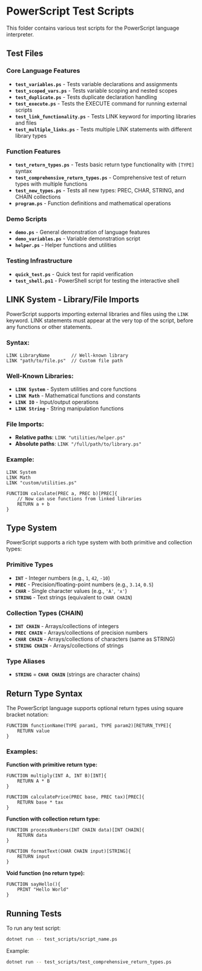 # PowerScript Test Scripts

This folder contains various test scripts for the PowerScript language interpreter.

## Test Files

### Core Language Features
- **`test_variables.ps`** - Tests variable declarations and assignments
- **`test_scoped_vars.ps`** - Tests variable scoping and nested scopes
- **`test_duplicate.ps`** - Tests duplicate declaration handling
- **`test_execute.ps`** - Tests the EXECUTE command for running external scripts
- **`test_link_functionality.ps`** - Tests LINK keyword for importing libraries and files
- **`test_multiple_links.ps`** - Tests multiple LINK statements with different library types

### Function Features
- **`test_return_types.ps`** - Tests basic return type functionality with `[TYPE]` syntax
- **`test_comprehensive_return_types.ps`** - Comprehensive test of return types with multiple functions
- **`test_new_types.ps`** - Tests all new types: PREC, CHAR, STRING, and CHAIN collections
- **`program.ps`** - Function definitions and mathematical operations

### Demo Scripts
- **`demo.ps`** - General demonstration of language features
- **`demo_variables.ps`** - Variable demonstration script
- **`helper.ps`** - Helper functions and utilities

### Testing Infrastructure
- **`quick_test.ps`** - Quick test for rapid verification
- **`test_shell.ps1`** - PowerShell script for testing the interactive shell

## LINK System - Library/File Imports

PowerScript supports importing external libraries and files using the `LINK` keyword. LINK statements must appear at the very top of the script, before any functions or other statements.

### Syntax:
```powerscript
LINK LibraryName        // Well-known library
LINK "path/to/file.ps"  // Custom file path
```

### Well-Known Libraries:
- **`LINK System`** - System utilities and core functions
- **`LINK Math`** - Mathematical functions and constants
- **`LINK IO`** - Input/output operations
- **`LINK String`** - String manipulation functions

### File Imports:
- **Relative paths**: `LINK "utilities/helper.ps"`
- **Absolute paths**: `LINK "/full/path/to/library.ps"`

### Example:
```powerscript
LINK System
LINK Math
LINK "custom/utilities.ps"

FUNCTION calculate(PREC a, PREC b)[PREC]{
    // Now can use functions from linked libraries
    RETURN a + b
}
```

## Type System

PowerScript supports a rich type system with both primitive and collection types:

### Primitive Types
- **`INT`** - Integer numbers (e.g., `1`, `42`, `-10`)
- **`PREC`** - Precision/floating-point numbers (e.g., `3.14`, `0.5`)
- **`CHAR`** - Single character values (e.g., `'A'`, `'x'`)
- **`STRING`** - Text strings (equivalent to `CHAR CHAIN`)

### Collection Types (CHAIN)
- **`INT CHAIN`** - Arrays/collections of integers
- **`PREC CHAIN`** - Arrays/collections of precision numbers
- **`CHAR CHAIN`** - Arrays/collections of characters (same as STRING)
- **`STRING CHAIN`** - Arrays/collections of strings

### Type Aliases
- **`STRING`** = **`CHAR CHAIN`** (strings are character chains)

## Return Type Syntax

The PowerScript language supports optional return types using square bracket notation:

```powerscript
FUNCTION functionName(TYPE param1, TYPE param2)[RETURN_TYPE]{
    RETURN value
}
```

### Examples:

**Function with primitive return type:**
```powerscript
FUNCTION multiply(INT A, INT B)[INT]{
    RETURN A * B
}

FUNCTION calculatePrice(PREC base, PREC tax)[PREC]{
    RETURN base * tax
}
```

**Function with collection return type:**
```powerscript
FUNCTION processNumbers(INT CHAIN data)[INT CHAIN]{
    RETURN data
}

FUNCTION formatText(CHAR CHAIN input)[STRING]{
    RETURN input
}
```

**Void function (no return type):**
```powerscript
FUNCTION sayHello(){
    PRINT "Hello World"
}
```

## Running Tests

To run any test script:
```bash
dotnet run -- test_scripts/script_name.ps
```

Example:
```bash
dotnet run -- test_scripts/test_comprehensive_return_types.ps
```